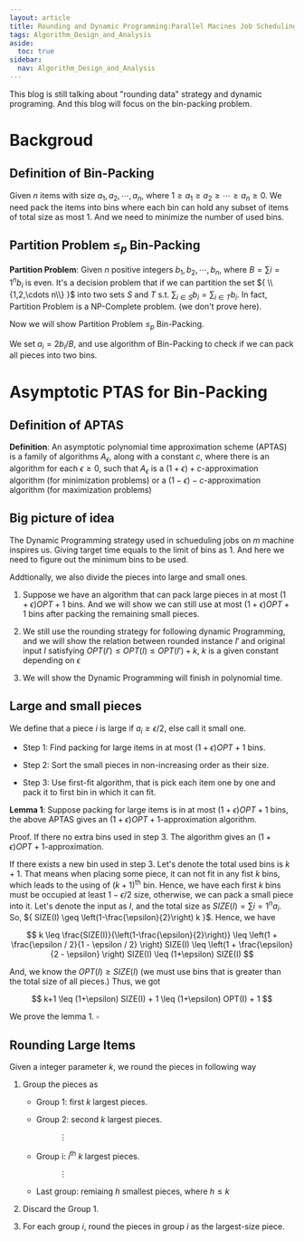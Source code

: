 ```yaml
---
layout: article
title: Rounding and Dynamic Programming:Parallel Macines Job Scheduling
tags: Algorithm_Design_and_Analysis
aside:
  toc: true
sidebar:
  nav: Algorithm_Design_and_Analysis
---
```


This blog is still talking about "rounding data" strategy and dynamic programing. And this blog will focus on the bin-packing problem.

<!--more-->

# Backgroud

## Definition of Bin-Packing

Given ${ n }$ items with size ${ a_1,a_2,\cdots,a_n }$, where ${ 1 \geq a_1 \geq a_2 \geq \cdots \geq a_n \geq 0 }$. We need pack the items into bins where each bin can hold any subset of items of total size as most ${ 1 }$. And we need to minimize the number of used bins.

## Partition Problem ${ \leq_p }$ Bin-Packing

<b>Partition Problem</b>: Given ${ n }$ positive integers ${ b_1,b_2,\cdots, b_n }$, where ${ B = \sum{i=1}^n b_i  }$ is even. It's a decision problem that if we can partition the set ${ \\{1,2,\cdots n\\} }$ into two sets ${ S }$ and ${ T }$ s.t. ${ \sum_{i\in S} b_i = \sum_{i\in T} b_i}$. In fact, Partition Problem is a NP-Complete problem. (we don't prove here).

Now we will show Partition Problem ${ \leq_p }$ Bin-Packing.

We set ${ a_i = 2b_i /B }$, and use algorithm of Bin-Packing to check if we can pack all pieces into two bins.

# Asymptotic PTAS for Bin-Packing

## Definition of APTAS

<b>Definition</b>: An asymptotic polynomial time approximation scheme (APTAS) is a family of algorithms ${ A_{\epsilon} }$, along with a constant ${ c }$, where there is an algorithm for each ${ \epsilon \geq 0}$, such that ${ A_{\epsilon} }$ is a ${(1+\epsilon)+c  }$-approximation algorithm (for minimization problems) or a ${(1-\epsilon)-c  }$-approximation algorithm (for maximization problems)

## Big picture of idea

The Dynamic Programming strategy used in schueduling jobs on ${ m }$ machine inspires us. Giving target time equals to the limit of bins as ${ 1 }$. And here we need to figure out the minimum bins to be used.

Addtionally, we also divide the pieces into large and small ones.

1. Suppose we have an algorithm that can pack large pieces in at most ${ (1+\epsilon)OPT + 1 }$ bins. And we will show we can still use at most ${ (1+\epsilon)OPT + 1 }$ bins after packing the remaining small pieces. 

2. We still use the rounding strategy for following dynamic Programming, and we will show the relation between rounded instance ${ I' }$ and original input ${ I }$ satisfying ${ OPT(I') \leq OPT(I) \leq OPT(I') + k}$, ${ k }$ is a given constant depending on ${ \epsilon }$

3. We will show the Dynamic Programming will finish in polynomial time. 

## Large and small pieces

We define that a piece ${ i }$ is large if ${ a_i \geq \epsilon /2 }$, else call it small one.

* Step 1: Find packing for large items in at most ${ (1+\epsilon)OPT + 1 }$ bins.

* Step 2: Sort the small pieces in non-increasing order as their size.

* Step 3: Use first-fit algorithm, that is pick each item one by one and pack it to first bin in which it can fit.

<b>Lemma 1</b>: Suppose packing for large items is in at most ${ (1+\epsilon)OPT + 1 }$ bins, the above APTAS gives an ${ (1+\epsilon)OPT + 1 }$-approximation algorithm.

Proof. If there no extra bins used in step 3. The algorithm gives an ${ (1+\epsilon)OPT + 1 }$-approximation.

If there exists a new bin used in step 3. Let's denote the total used bins is ${ k+1 }$. That means when placing some piece, it can not fit in any fist ${ k }$ bins, which leads to the using of ${ (k+1)^{\text{th}} }$ bin. Hence, we have each first ${ k }$ bins must be occupied at least ${  1- \epsilon /2}$ size, otherwise, we can pack a small piece into it. Let's denote the input as ${ I }$, and the total size as ${ SIZE(I) = \sum{i=1}^n a_i }$. So, ${ SIZE(I) \geq \left(1-\frac{\epsilon}{2}\right) k  }$. Hence, we have 

<center>$$
 k \leq \frac{SIZE(I)}{\left(1-\frac{\epsilon}{2}\right)} \leq \left(1 + \frac{\epsilon / 2}{1 - \epsilon / 2} \right) SIZE(I) \leq \left(1 + \frac{\epsilon}{2 - \epsilon} \right) SIZE(I) \leq (1+\epsilon) SIZE(I)
$$</center>

And, we know the ${ OPT(I) \geq SIZE(I) }$ (we must use bins that is greater than the total size of all pieces.) Thus, we got 

<center>$$
k+1 \leq (1+\epsilon) SIZE(I) + 1 \leq (1+\epsilon) OPT(I) + 1
$$</center>

We prove the lemma 1. ${ \square }$

## Rounding Large Items

Given a integer parameter ${ k }$, we round the pieces in following way

1. Group the pieces as 
    
    * Group 1: first ${ k }$ largest pieces.

    * Group 2: second ${ k }$ largest pieces.

     &emsp;&emsp;  &emsp;&emsp; ${ \vdots }$

    * Group i: ${ i^{\text{th}} }$ ${ k }$ largest pieces.

     &emsp;&emsp;  &emsp;&emsp; ${ \vdots }$

    * Last group: remiaing ${ h }$ smallest pieces, where ${ h \leq k }$

2. Discard the Group 1.

3. For each group ${ i }$, round the pieces in group ${ i }$ as the largest-size piece.


